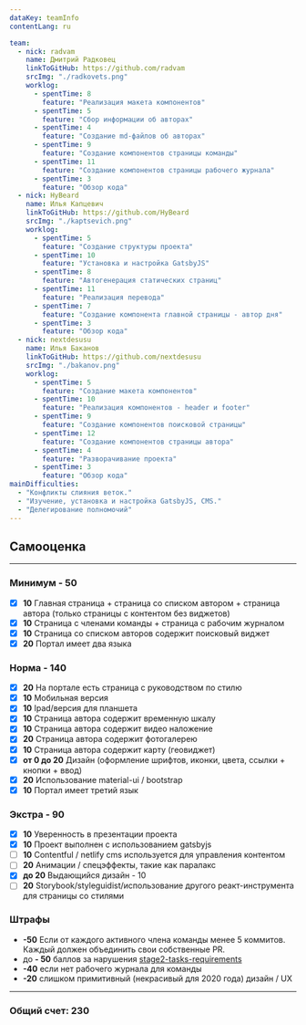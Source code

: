 ```yaml
---
dataKey: teamInfo
contentLang: ru

team:
  - nick: radvam
    name: Дмитрий Радковец
    linkToGitHub: https://github.com/radvam
    srcImg: "./radkovets.png"
    worklog:
      - spentTime: 8
        feature: "Реализация макета компонентов"
      - spentTime: 5
        feature: "Сбор информации об авторах"
      - spentTime: 4
        feature: "Создание md-файлов об авторах"
      - spentTime: 9
        feature: "Создание компонентов страницы команды"
      - spentTime: 11
        feature: "Создание компонентов страницы рабочего журнала"
      - spentTime: 3
        feature: "Обзор кода"
  - nick: HyBeard
    name: Илья Капцевич
    linkToGitHub: https://github.com/HyBeard
    srcImg: "./kaptsevich.png"
    worklog:
      - spentTime: 5
        feature: "Создание структуры проекта"
      - spentTime: 10
        feature: "Установка и настройка GatsbyJS"
      - spentTime: 8
        feature: "Автогенерация статических страниц"
      - spentTime: 11
        feature: "Реализация перевода"
      - spentTime: 7
        feature: "Создание компонента главной страницы - автор дня"
      - spentTime: 3
        feature: "Обзор кода"
  - nick: nextdesusu
    name: Илья Баканов
    linkToGitHub: https://github.com/nextdesusu
    srcImg: "./bakanov.png"
    worklog:
      - spentTime: 5
        feature: "Создание макета компонентов"
      - spentTime: 10
        feature: "Реализация компонентов - header и footer"
      - spentTime: 9
        feature: "Создание компонентов поисковой страницы"
      - spentTime: 12
        feature: "Создание компонентов страницы автора"
      - spentTime: 4
        feature: "Разворачивание проекта"
      - spentTime: 3
        feature: "Обзор кода"
mainDifficulties:
  - "Конфликты слияния веток."
  - "Изучение, установка и настройка GatsbyJS, CMS."
  - "Делегирование полномочий"
---
```


## Самооценка

---

### Минимум - **50**

- [x] **10** Главная страница + страница со списком автором + страница автора (только страницы с контентом без виджетов)
- [x] **10** Страница с членами команды + страница с рабочим журналом
- [x] **10** Страница со списком авторов содержит поисковый виджет
- [x] **20** Портал имеет два языка

### Норма - **140**

- [x] **20** На портале есть страница с руководством по стилю
- [x] **10** Мобильная версия
- [x] **10** Ipad/версия для планшета
- [x] **10** Страница автора содержит временную шкалу
- [x] **10** Страница автора содержит видео наложение
- [x] **20** Страница автора содержит фотогалерею
- [x] **10** Страница автора содержит карту (геовиджет)
- [x] **от 0 до 20** Дизайн (оформление шрифтов, иконки, цвета, ссылки + кнопки + ввод)
- [x] **20** Использование material-ui / bootstrap
- [x] **10** Портал имеет третий язык

### Экстра - **90**

- [x] **10** Уверенность в презентации проекта
- [x] **10** Проект выполнен с использованием gatsbyjs
- [ ] **10** Contentful / netlify cms используется для управления контентом
- [ ] **20** Анимации / спецэффекты, такие как паралакс
- [x] **до 20** Выдающийся дизайн - 10
- [ ] **20** Storybook/styleguidist/использование другого реакт-инструмента для страницы со стилями

### Штрафы

- **-50** Если от каждого активного члена команды менее 5 коммитов. Каждый должен объединить свои собственные PR.
- до **- 50** баллов за нарушения
  [stage2-tasks-requirements](https://github.com/rolling-scopes-school/docs/blob/master/docs/stage2.md)
- **-40** если нет рабочего журнала для команды
- **-20** слишком примитивный (некрасивый для 2020 года) дизайн / UX

---

### Общий счет: 230
